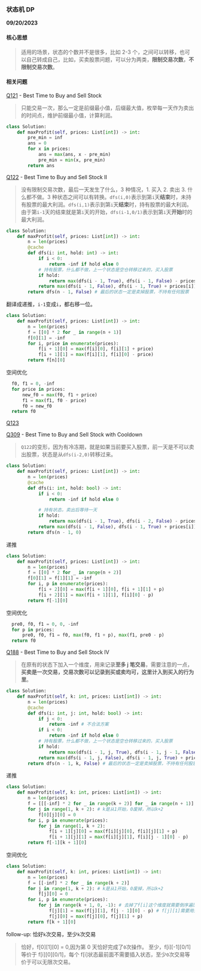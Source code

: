 ### 状态机 DP

**09/20/2023**

#### 核心思想

> 适用的场景，状态的个数并不是很多，比如 2-3 个，之间可以转移，也可以自己转成自己，比如，买卖股票问题，可以分为两类，**限制交易次数**，**不限制交易次数**。

#### 相关问题

[Q121] - Best Time to Buy and Sell Stock

> 只能交易一次，那么一定是前缀最小值，后缀最大值，枚举每一天作为卖出的时间点，维护前缀最小值，计算利润。

```python
class Solution:
    def maxProfit(self, prices: List[int]) -> int:
        pre_min = inf
        ans = 0
        for x in prices:
            ans = max(ans, x - pre_min)
            pre_min = min(x, pre_min)
        return ans
```

[Q122] - Best Time to Buy and Sell Stock II

> 没有限制交易次数，最后一天发生了什么，3 种情况，1. 买入 2. 卖出 3. 什么都不做。3 种状态之间可以有转换。`dfs(i,0)`表示到第`i`天**结束**时，未持有股票的最大利润。`dfs(i,1)`表示到第`i`天**结束**时，持有股票的最大利润。由于第`i-1`天的结束就是第`i`天的开始，`dfs(i-1,0/1)`表示到第`i`天**开始**时的最大利润。

```python
class Solution:
    def maxProfit(self, prices: List[int]) -> int:
        n = len(prices)
        @cache
        def dfs(i: int, hold: int) -> int:
            if i < 0:
                return -inf if hold else 0
            # 持有股票，什么都不做，上一个状态是空仓转移过来的，买入股票
            if hold:
                return max(dfs(i - 1, True), dfs(i - 1, False) - prices[i])
            return max(dfs(i - 1, False), dfs(i - 1, True) + prices[i])
        return dfs(n - 1, False) # 最后的状态一定是卖掉股票，不持有任何股票
```

翻译成递推，`i-1`变成`i`，都右移一位。

```python
class Solution:
    def maxProfit(self, prices: List[int]) -> int:
        n = len(prices)
        f = [[0] * 2 for _ in range(n + 1)]
        f[0][1] = -inf
        for i, price in enumerate(prices):
            f[i + 1][0] = max(f[i][0], f[i][1] + price)
            f[i + 1][1] = max(f[i][1], f[i][0] - price)
        return f[n][0]
```

空间优化

```python
  f0, f1 = 0, -inf
  for price in prices:
      new_f0 = max(f0, f1 + price)
      f1 = max(f1, f0 - price)
      f0 = new_f0
  return f0
```

[Q123]

[Q309] - Best Time to Buy and Sell Stock with Cooldown

> `Q122`的变形，因为有冷冻期，就是如果当前要买入股票，前一天是不可以卖出股票，状态是从`dfs(i-2,0)`转移过来。

```python
class Solution:
    def maxProfit(self, prices: List[int]) -> int:
        n = len(prices)
        @cache
        def dfs(i: int, hold: bool) -> int:
            if i < 0:
                return -inf if hold else 0

            # 持有状态，卖出后等待一天
            if hold:
                return max(dfs(i - 1, True), dfs(i - 2, False) - prices[i])
            return max(dfs(i - 1, False), dfs(i - 1, True) + prices[i])
        return dfs(n - 1, 0)
```

递推

```python
class Solution:
    def maxProfit(self, prices: List[int]) -> int:
        n = len(prices)
        f = [[0] * 2 for _ in range(n + 2)]
        f[0][1] = f[1][1] = -inf
        for i, p in enumerate(prices):
            f[i + 2][0] = max(f[i + 1][0], f[i + 1][1] + p)
            f[i + 2][1] = max(f[i + 1][1], f[i][0] - p)
        return f[-1][0]
```

空间优化

```python
  pre0, f0, f1 = 0, 0, -inf
  for p in prices:
      pre0, f0, f1 = f0, max(f0, f1 + p), max(f1, pre0 - p)
  return f0
```

[Q188] - Best Time to Buy and Sell Stock IV

> 在原有的状态下加入一个维度，用来记录**至多 j 笔交易**，需要注意的一点，**买卖是一次交易，交易次数可以记录到买或卖均可，这里计入到买入的行为里**。

```python
class Solution:
    def maxProfit(self, k: int, prices: List[int]) -> int:
        n = len(prices)
        @cache
        def dfs(i: int, j: int, hold: bool) -> int:
            if j < 0:
                return -inf # 不合法方案
            if i < 0:
                return -inf if hold else 0
            # 持有股票，什么都不做，上一个状态是空仓转移过来的，买入股票
            if hold:
                return max(dfs(i - 1, j, True), dfs(i - 1, j - 1, False) - prices[i])
            return max(dfs(i - 1, j, False), dfs(i - 1, j, True) + prices[i])
        return dfs(n - 1, k, False) # 最后的状态一定是卖掉股票，不持有任何股票
```

递推

```python
class Solution:
    def maxProfit(self, k: int, prices: List[int]) -> int:
        n = len(prices)
        f = [[[-inf] * 2 for _ in range(k + 2)] for _ in range(n + 1)]
        for j in range(1, k + 2): # k是从1开始，0废掉，所以k+2
            f[0][j][0] = 0
        for i, p in enumerate(prices):
            for j in range(1, k + 2):
                f[i + 1][j][0] = max(f[i][j][0], f[i][j][1] + p)
                f[i + 1][j][1] = max(f[i][j][1], f[i][j - 1][0] - p)
        return f[-1][k + 1][0]
```

空间优化

```python
class Solution:
    def maxProfit(self, k: int, prices: List[int]) -> int:
        n = len(prices)
        f = [[-inf] * 2 for _ in range(k + 2)]
        for j in range(1, k + 2): # k是从1开始，0废掉，所以k+2
            f[j][0] = 0
        for i, p in enumerate(prices):
            for j in range(k + 1, 0, -1): # 去掉了f[i]这个维度就需要倒序遍历了
                f[j][1] = max(f[j][1], f[j - 1][0] - p) # f[j][1]需要用到f[j][0]，先计算f[j][1]
                f[j][0] = max(f[j][0], f[j][1] + p)
        return f[k + 1][0]
```

follow-up: 恰好`k`次交易，至少`k`次交易

> 恰好，f[0][1][0] = 0,因为第 0 天恰好完成了`0`次操作。
> 至少，f[i][-1][0/1]等价于 f[i][0][0/1]，每个 f[i]状态最前面不需要插入状态，至少`0`次交易等价于可以无限次交易。

[//]: #
[Q121]: https://leetcode-cn.com/problems/best-time-to-buy-and-sell-stock/
[Q122]: https://leetcode-cn.com/problems/best-time-to-buy-and-sell-stock-ii/
[Q123]: https://leetcode-cn.com/problems/best-time-to-buy-and-sell-stock-iii/
[Q188]: https://leetcode.com/problems/best-time-to-buy-and-sell-stock-iv/
[Q309]: https://leetcode-cn.com/problems/best-time-to-buy-and-sell-stock-with-cooldown/
[Q714]: https://leetcode-cn.com/problems/best-time-to-buy-and-sell-stock-with-transaction-fee/
[Q1911]: https://leetcode-cn.com/problems/maximum-alternating-subsequence-sum/
